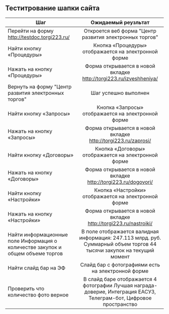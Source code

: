 ## Теститрование шапки сайта
| Шаг           | Ожидаемый реузльтат            | 
| -------------                                  |:------------------:                                                | 
| Перейти на форму http://testdoc.torgi223.ru/   | Откроется веб форма "Центр развития электронных торгов"            | 
| Найти кнопку «Процедуры»                       | Кнопка «Процедуры» отображается на  электронной форме              |
| Нажать на кнопку «Процедуры»                   | Форма открывается в новой вкладке http://torgi223.ru/izveshheniya/ | 
| Вернуть на форму "Центр развития электронных торгов" | Шаг успешно выполнен 
 Найти кнопку «Запросы»                           | Кнопка «Запросы» отображается на  электронной форме                |
| Нажать на кнопку «Запросы»                     | Форма открывается в новой вкладке http://torgi223.ru/zaprosi/      |     
| Найти кнопку «Договоры»                        | Кнопка «Договоры» отображается на  электронной форме               |
| Нажать на кнопку «Договоры»                    | Форма открывается в новой вкладке http://torgi223.ru/dogovori/     |
| Найти кнопку «Настройки»                       | Кнопка «Настройки» отображается на  электронной форме              |
| Нажать на кнопку «Настройки»                   | Форма открывается в новой вкладке http://torgi223.ru/nastroiki/    |
| Найти информационные поле  Информация о количестве закупок и общем объеме торгов  | В поле отображается валидная информация: 247.113 млрд. руб. Суммарный объем торгов 44 тысячи закупок на текущий момент
| Найти слайд бар на ЭФ                          | Слайд бар с фотографиями есть на электронной форме                 |
| Проверить что количество фото верное           | В слайд баре отображается 4 фотографии Лучшая награда-доверие, Интеграция ЕАСУЗ, Телеграм-бот, Цифровое пространство |





